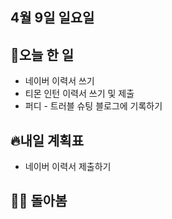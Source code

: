 ## 4월 9일 일요일

## 📝오늘 한 일

- 네이버 이력서 쓰기
- 티몬 인턴 이력서 쓰기 및 제출
- 퍼디 - 트러블 슈팅 블로그에 기록하기

## 🔥내일 계획표

- 네이버 이력서 제출하기

## 💁‍♂️ 돌아봄
